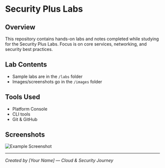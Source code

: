 # Security Plus Labs

## Overview
This repository contains hands-on labs and notes completed while studying for the Security Plus Labs. Focus is on core services, networking, and security best practices.

## Lab Contents
- Sample labs are in the `/labs` folder
- Images/screenshots go in the `/images` folder

## Tools Used
- Platform Console
- CLI tools
- Git & GitHub

## Screenshots
![Example Screenshot](./images/example-screenshot.png)

---
*Created by [Your Name] — Cloud & Security Journey*
